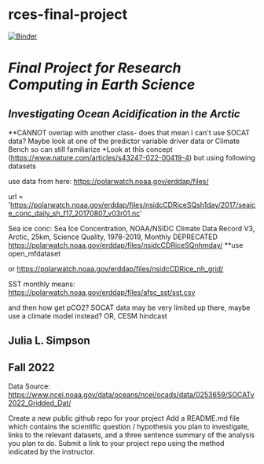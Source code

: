 # rces-final-project

[![Binder](https://mybinder.org/badge_logo.svg)](https://mybinder.org/v2/gh/pangeo-data/pangeo-docker-images/2022.09.21?urlpath=git-pull%3Frepo%3Dhttps%253A%252F%252Fgithub.com%252Fjuliasimpson97%252Frces-final-project%26urlpath%3Dlab%252Ftree%252Frces-final-project%252Ffinal_project.ipynb%26branch%3Dmain)


# *Final Project for Research Computing in Earth Science*
## *Investigating Ocean Acidification in the Arctic* 
**CANNOT overlap with another class- does that mean I can't use SOCAT data? Maybe look at one of the predictor variable driver data or Climate Bench so can still familiarize
*Look at this concept (https://www.nature.com/articles/s43247-022-00419-4) but using following datasets

use data from here:
https://polarwatch.noaa.gov/erddap/files/


url = 'https://polarwatch.noaa.gov/erddap/files/nsidcCDRiceSQsh1day/2017/seaice_conc_daily_sh_f17_20170807_v03r01.nc'


Sea ice conc: Sea Ice Concentration, NOAA/NSIDC Climate Data Record V3, Arctic, 25km, Science Quality, 1978-2019, Monthly DEPRECATED
https://polarwatch.noaa.gov/erddap/files/nsidcCDRiceSQnhmday/
**use open_mfdataset


or 
https://polarwatch.noaa.gov/erddap/files/nsidcCDRice_nh_grid/

SST monthly means: https://polarwatch.noaa.gov/erddap/files/afsc_sst/sst.csv

and then how get pCO2? SOCAT data may be very limited up there, maybe use a climate model instead?
OR, CESM hindcast



## Julia L. Simpson
## Fall 2022




Data Source: https://www.ncei.noaa.gov/data/oceans/ncei/ocads/data/0253659/SOCATv2022_Gridded_Dat/

Create a new public github repo for your project
Add a README.md file which contains the scientific question / hypothesis you plan to investigate, links to the relevant datasets, and a three sentence summary of the analysis you plan to do.
Submit a link to your project repo using the method indicated by the instructor.
